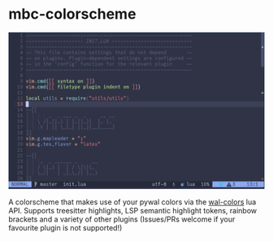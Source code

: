 # mbc-colorscheme

![init.lua](.screenshots/initlua.jpg)

A colorscheme that makes use of your pywal colors via the [wal-colors](https://github.com/mbrea-c/wal-colors.nvim) lua API.
Supports treesitter highlights, LSP semantic highlight tokens, rainbow brackets
and a variety of other plugins (Issues/PRs welcome if your favourite plugin is
not supported!)

